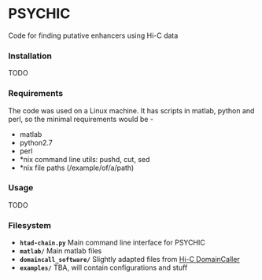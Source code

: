 # PSYCHIC
Code for finding putative enhancers using Hi-C data

### Installation
TODO

### Requirements
The code was used on a Linux machine.
It has scripts in matlab, python and perl, so the minimal requirements would be - 
- matlab
- python2.7
- perl
- \*nix command line utils: pushd, cut, sed
- \*nix file paths (/example/of/a/path)

### Usage
TODO

### Filesystem
- **`htad-chain.py`**
Main command line interface for PSYCHIC
- **`matlab/`**
Main matlab files
- **`domaincall_software/`**
Slightly adapted files from [Hi-C DomainCaller](http://chromosome.sdsc.edu/mouse/hi-c/download.html)
- **`examples/`**
TBA, will contain configurations and stuff

